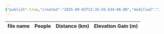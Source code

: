 ```yaml
---
{"publish":true,"created":"2025-09-03T13:35:59.634-06:00","modified":"2025-09-03T14:58:31.402-06:00","published":"2025-09-03T14:58:31.402-06:00","tags":["route"],"cssclasses":"","elevation":null,"region":"Smith-Dorrien","location":"50.8066719, -115.2622032","DWYT":null,"Kane":"Moderate","completed":true}
---
```



| file name | People | Distance (km) | Elevation Gain (m) |
| --------- | ------ | ------------- | ------------------ |